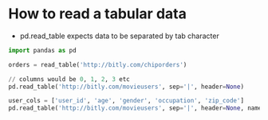 # How to read a tabular data

- pd.read_table expects data to be separated by tab character 


```python
import pandas as pd

orders = read_table('http://bitly.com/chiporders')

// columns would be 0, 1, 2, 3 etc
pd.read_table('http://bitly.com/movieusers', sep='|', header=None)

user_cols = ['user_id', 'age', 'gender', 'occupation', 'zip_code']
pd.read_table('http://bitly.com/movieusers', sep='|', header=None, names=user_cols)

```
